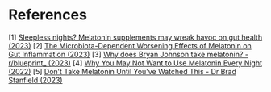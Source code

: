 # References
[1] [Sleepless nights? Melatonin supplements may wreak havoc on gut health (2023)](https://studyfinds.org/melatonin-intestinal-inflammation/)
[2] [The Microbiota-Dependent Worsening Effects of Melatonin on Gut Inflammation (2023)](https://www.mdpi.com/2076-2607/11/2/460)
[3] [Why does Bryan Johnson take melatonin? - r/blueprint_ (2023)](https://www.reddit.com/r/blueprint_/comments/148kre8/why_does_bryan_johnson_take_melatonin/)
[4] [Why You May Not Want to Use Melatonin Every Night (2022)](https://www.sleep.com/sleep-health/long-term-melatonin-usage)
[5] [Don’t Take Melatonin Until You’ve Watched This - Dr Brad Stanfield (2023)](https://www.youtube.com/watch?v=c7fH4o4XA6I)
